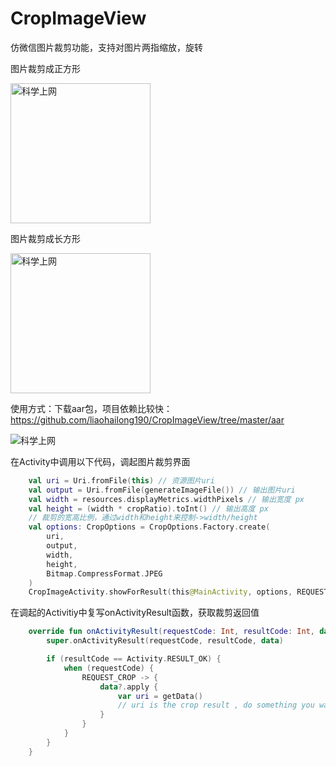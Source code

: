 # CropImageView
仿微信图片裁剪功能，支持对图片两指缩放，旋转

图片裁剪成正方形

<img src="http://m.qpic.cn/psc?/V53LDT6S1x8eab2fbMsQ1L1A2v0aC2xi/TmEUgtj9EK6.7V8ajmQrEH8k8807nabW0E2gxyXgJW3R0AdnuV1d1YZykO5oCu08LAj1M5nedGzSta6PHY9tQefi3l3DQfUEVigiGE2ypQ0!/b&bo=4ADgAQAAAAACZ0I!&rf=viewer_4" alt="科学上网" width="224px">

图片裁剪成长方形

<img src="http://m.qpic.cn/psc?/V53LDT6S1x8eab2fbMsQ1L1A2v0aC2xi/TmEUgtj9EK6.7V8ajmQrEJAmE.MYrVze7pd39dLmAlimA48Rja.S8z.ysHneoAi6BuYesdsMbR7v*9.*fgS*yQURVDfZoOD3vg13W33z1IY!/b&bo=4ADgAQAAAAACh6I!&rf=viewer_4" alt="科学上网" width="224px">

使用方式：下载aar包，项目依赖比较快：https://github.com/liaohailong190/CropImageView/tree/master/aar

<img src="http://m.qpic.cn/psc?/V53LDT6S1x8eab2fbMsQ1L1A2v0aC2xi/TmEUgtj9EK6.7V8ajmQrEJ7C4rpyClHjBEWEeVp4IuQV3h*Lt1S.4C1p17FCKDxEtlvla0lYLHsMCNKiT5Ur15p9uhPWRnEaxJvjQVjYG.8!/b&bo=fAf9AwAAAAADJ4c!&rf=viewer_4" alt="科学上网">

在Activity中调用以下代码，调起图片裁剪界面
```kotlin
    val uri = Uri.fromFile(this) // 资源图片uri
    val output = Uri.fromFile(generateImageFile()) // 输出图片uri
    val width = resources.displayMetrics.widthPixels // 输出宽度 px
    val height = (width * cropRatio).toInt() // 输出高度 px
    // 裁剪的宽高比例，通过width和height来控制->width/height
    val options: CropOptions = CropOptions.Factory.create(
        uri,
        output,
        width,
        height,
        Bitmap.CompressFormat.JPEG
    )
    CropImageActivity.showForResult(this@MainActivity, options, REQUEST_CROP)
```
                        
在调起的Activitiy中复写onActivityResult函数，获取裁剪返回值
```kotlin
    override fun onActivityResult(requestCode: Int, resultCode: Int, data: Intent?) {
        super.onActivityResult(requestCode, resultCode, data)

        if (resultCode == Activity.RESULT_OK) {
            when (requestCode) {
                REQUEST_CROP -> {
                    data?.apply {
                        var uri = getData()
                        // uri is the crop result , do something you want...
                    }
                }
            }
        }
    }
```
